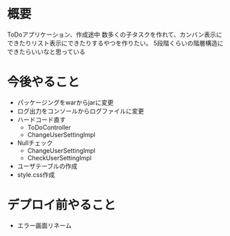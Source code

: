 # 概要
ToDoアプリケーション、作成途中
数多くの子タスクを作れて、カンバン表示にできたりリスト表示にできたりするやつを作りたい。
5段階くらいの階層構造にできたらいいなと思っている

# 今後やること
* パッケージングをwarからjarに変更
* ログ出力をコンソールからログファイルに変更
* ハードコード直す
    * ToDoController
    * ChangeUserSettingImpl
* Nullチェック
    * ChangeUserSettingImpl
    * CheckUserSettingImpl
* ユーザテーブルの作成
* style.css作成

# デプロイ前やること
* エラー画面リネーム
